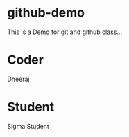 # github-demo
This is a Demo for git and  github class...

# Coder
Dheeraj 

# Student
Sigma Student
